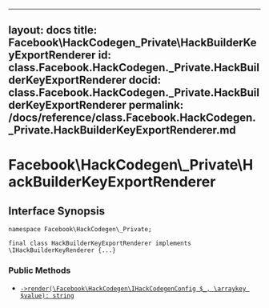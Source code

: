 
***

layout: docs
title: Facebook\\HackCodegen\_Private\\HackBuilderKeyExportRenderer
id: class.Facebook.HackCodegen._Private.HackBuilderKeyExportRenderer
docid: class.Facebook.HackCodegen._Private.HackBuilderKeyExportRenderer
permalink: /docs/reference/class.Facebook.HackCodegen._Private.HackBuilderKeyExportRenderer.md
---







# Facebook\\HackCodegen\\_Private\\HackBuilderKeyExportRenderer




## Interface Synopsis




``` Hack
namespace Facebook\HackCodegen\_Private;

final class HackBuilderKeyExportRenderer implements \IHackBuilderKeyRenderer {...}
```




### Public Methods




* [` ->render(\Facebook\HackCodegen\IHackCodegenConfig $_, \arraykey $value): string `](<class.Facebook.HackCodegen._Private.HackBuilderKeyExportRenderer.render.md>)